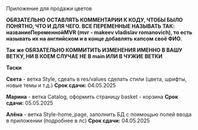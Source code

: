 Приложение для продажи цветов

<b>ОБЯЗАТЕЛЬНО ОСТАВЛЯТЬ КОММЕНТАРИИ К КОДУ, ЧТОБЫ БЫЛО ПОНЯТНО, ЧТО И ДЛЯ ЧЕГО. ВСЕ ПЕРЕМЕННЫЕ НАЗЫВАТЬ ТАК: названиеПеременнойMVR (mvr - makeev vladislav romanovich), то есть называть их на английском и в конце добавлять капсом своё ФИО.</b>

<b>Так же ОБЯЗАТЕЛЬНО КОММИТИТЬ ИЗМЕНЕНИЯ ИМЕННО В ВАШУ ВЕТКУ, НИ В КОЕМ СЛУЧАЕ НЕ В main ИЛИ В ЧУЖИЕ ВЕТКИ</b>

<b>Таски</b>

<b>Света</b> - ветка Style, сдеать в res/values сделать стили (цвета, шрифты, новые темы и т.д.) <b>Срок сдачи:</b> 04.05.2025

<b>Марина</b> - ветка Catalog, оформить страницу basket - корзина <b>Срок сдачи:</b> 05.05.2025

<b>Алёна</b> - ветка Style-home_page, заполнить БД с поимощью полей ввода в приложении (подробнее в лс) <b>Срок сдачи:</b> 04.05.2025
